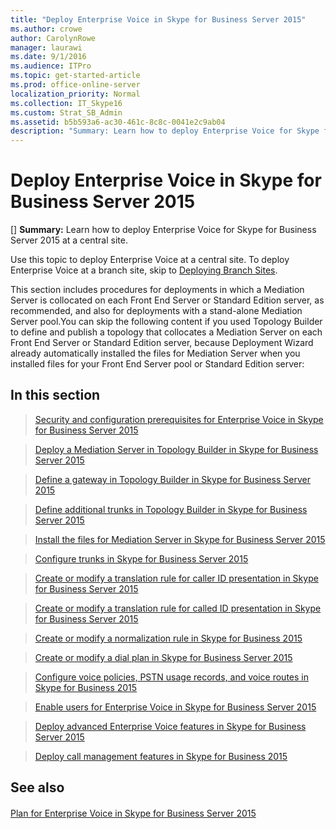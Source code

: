 ```yaml
---
title: "Deploy Enterprise Voice in Skype for Business Server 2015"
ms.author: crowe
author: CarolynRowe
manager: laurawi
ms.date: 9/1/2016
ms.audience: ITPro
ms.topic: get-started-article
ms.prod: office-online-server
localization_priority: Normal
ms.collection: IT_Skype16
ms.custom: Strat_SB_Admin
ms.assetid: b5b593a6-ac30-461c-8c8c-0041e2c9ab04
description: "Summary: Learn how to deploy Enterprise Voice for Skype for Business Server 2015 at a central site."
---
```


# Deploy Enterprise Voice in Skype for Business Server 2015
[]
 **Summary:** Learn how to deploy Enterprise Voice for Skype for Business Server 2015 at a central site.
  
Use this topic to deploy Enterprise Voice at a central site. To deploy Enterprise Voice at a branch site, skip to [Deploying Branch Sites](http://technet.microsoft.com/library/1475dee0-66ae-4ee5-b6f1-7409b4bbff45.aspx).
  
This section includes procedures for deployments in which a Mediation Server is collocated on each Front End Server or Standard Edition server, as recommended, and also for deployments with a stand-alone Mediation Server pool.You can skip the following content if you used Topology Builder to define and publish a topology that collocates a Mediation Server on each Front End Server or Standard Edition server, because Deployment Wizard already automatically installed the files for Mediation Server when you installed files for your Front End Server pool or Standard Edition server:
## In this section

> [Security and configuration prerequisites for Enterprise Voice in Skype for Business Server 2015](enterprise-voice-security.md)
    
> [Deploy a Mediation Server in Topology Builder in Skype for Business Server 2015](deploy-a-mediation-server.md)
    
> [Define a gateway in Topology Builder in Skype for Business Server 2015](define-a-gateway.md)
    
> [Define additional trunks in Topology Builder in Skype for Business Server 2015](define-additional-trunks.md)
    
> [Install the files for Mediation Server in Skype for Business Server 2015](install-mediation-server.md)
    
> [Configure trunks in Skype for Business Server 2015](configure-trunks.md)
    
> [Create or modify a translation rule for caller ID presentation in Skype for Business Server 2015](caller-id-presentation-rules.md)
    
> [Create or modify a translation rule for called ID presentation in Skype for Business Server 2015](called-id-presentation-rules.md)
    
> [Create or modify a normalization rule in Skype for Business 2015](normalization-rules.md)
    
> [Create or modify a dial plan in Skype for Business Server 2015](dial-plans.md)
    
> [Configure voice policies, PSTN usage records, and voice routes in Skype for Business 2015](voice-and-pstn.md)
    
> [Enable users for Enterprise Voice in Skype for Business Server 2015](enable-users-for-enterprise-voice.md)
    
> [Deploy advanced Enterprise Voice features in Skype for Business Server 2015](deploy-advanced-enterprise-voice-features.md)
    
> [Deploy call management features in Skype for Business 2015](deploy-call-management-features.md)
    
## See also

#### 

[Plan for Enterprise Voice in Skype for Business Server 2015](../../plan-your-deployment/enterprise-voice-solution/enterprise-voice.md)


